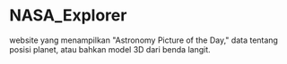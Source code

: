 # NASA_Explorer
website yang menampilkan "Astronomy Picture of the Day," data tentang posisi planet, atau bahkan model 3D dari benda langit.
